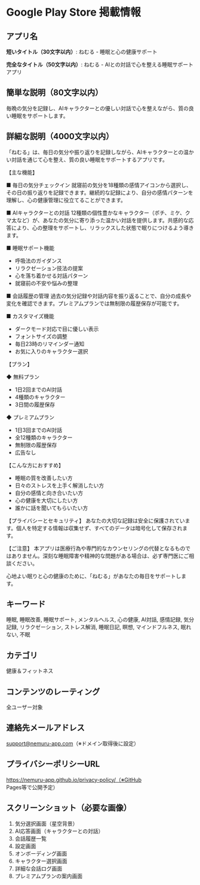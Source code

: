 # Google Play Store 掲載情報

## アプリ名
**短いタイトル（30文字以内）**: ねむる - 睡眠と心の健康サポート

**完全なタイトル（50文字以内）**: ねむる - AIとの対話で心を整える睡眠サポートアプリ

## 簡単な説明（80文字以内）
毎晩の気分を記録し、AIキャラクターとの優しい対話で心を整えながら、質の良い睡眠をサポートします。

## 詳細な説明（4000文字以内）
「ねむる」は、毎日の気分や振り返りを記録しながら、AIキャラクターとの温かい対話を通じて心を整え、質の良い睡眠をサポートするアプリです。

【主な機能】

■ 毎日の気分チェックイン
就寝前の気分を18種類の感情アイコンから選択し、その日の振り返りを記録できます。継続的な記録により、自分の感情パターンを理解し、心の健康管理に役立てることができます。

■ AIキャラクターとの対話
12種類の個性豊かなキャラクター（ポチ、ミケ、クマ太など）が、あなたの気分に寄り添った温かい対話を提供します。共感的な応答により、心の整理をサポートし、リラックスした状態で眠りにつけるよう導きます。

■ 睡眠サポート機能
- 呼吸法のガイダンス
- リラクゼーション技法の提案
- 心を落ち着かせる対話パターン
- 就寝前の不安や悩みの整理

■ 会話履歴の管理
過去の気分記録や対話内容を振り返ることで、自分の成長や変化を確認できます。プレミアムプランでは無制限の履歴保存が可能です。

■ カスタマイズ機能
- ダークモード対応で目に優しい表示
- フォントサイズの調整
- 毎日23時のリマインダー通知
- お気に入りのキャラクター選択

【プラン】

◆ 無料プラン
- 1日2回までのAI対話
- 4種類のキャラクター
- 3日間の履歴保存

◆ プレミアムプラン
- 1日3回までのAI対話
- 全12種類のキャラクター
- 無制限の履歴保存
- 広告なし

【こんな方におすすめ】
- 睡眠の質を改善したい方
- 日々のストレスを上手く解消したい方
- 自分の感情と向き合いたい方
- 心の健康を大切にしたい方
- 誰かに話を聞いてもらいたい方

【プライバシーとセキュリティ】
あなたの大切な記録は安全に保護されています。個人を特定する情報は収集せず、すべてのデータは暗号化して保存されます。

【ご注意】
本アプリは医療行為や専門的なカウンセリングの代替となるものではありません。深刻な睡眠障害や精神的な問題がある場合は、必ず専門医にご相談ください。

心地よい眠りと心の健康のために、「ねむる」があなたの毎日をサポートします。

## キーワード
睡眠, 睡眠改善, 睡眠サポート, メンタルヘルス, 心の健康, AI対話, 感情記録, 気分記録, リラクゼーション, ストレス解消, 睡眠日記, 瞑想, マインドフルネス, 眠れない, 不眠

## カテゴリ
健康＆フィットネス

## コンテンツのレーティング
全ユーザー対象

## 連絡先メールアドレス
support@nemuru-app.com（※ドメイン取得後に設定）

## プライバシーポリシーURL
https://nemuru-app.github.io/privacy-policy/（※GitHub Pages等で公開予定）

## スクリーンショット（必要な画像）
1. 気分選択画面（星空背景）
2. AI応答画面（キャラクターとの対話）
3. 会話履歴一覧
4. 設定画面
5. オンボーディング画面
6. キャラクター選択画面
7. 詳細な会話ログ画面
8. プレミアムプランの案内画面